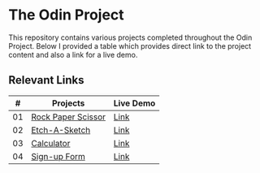 # The Odin Project

This repository contains various projects completed throughout the Odin Project. Below I provided a table which provides direct link to the project content and also a link for a live demo.

## Relevant Links

| #   | Projects                                                | Live Demo                                                     |
| --- | ------------------------------------------------------- | ------------------------------------------------------------- |
| 01  | [Rock Paper Scissor](../master/odin-rock-paper-scissor) | [Link](https://rockpaperscissors-donhgyunsuh.netlify.app/)    |
| 02  | [Etch-A-Sketch](../master/etch-a-sketch)                | [Link](https://etchaskecth-donghyunsuh.netlify.app/)          |
| 03  | [Calculator](../master/javascript-calculator)           | [Link](https://javascriptcalculator-donghyunsuh.netlify.app/) |
| 04  | [Sign-up Form](../master/signup-form)                   | [Link](https://signupform-donghyunsuh.netlify.app/)           |
